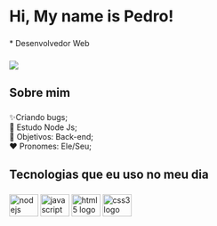 <h1 align="left">Hi, My name is Pedro!</h1>

###

<p align="left">* Desenvolvedor Web</p>

###

<picture>
<source 
  srcset="https://github-readme-stats.vercel.app/api?username=Pedro-Henrique&show_icons=true&theme=dark"
  media="(prefers-color-scheme: dark)"
/>
<source
  srcset="https://github-readme-stats.vercel.app/api?username=Pedro-Henrique&show_icons=true"
  media="(prefers-color-scheme: light), (prefers-color-scheme: no-preference)"
/>
<img src="https://github-readme-stats.vercel.app/api?username=Pedro-Henrique&show_icons=true" />
</picture>

<h2 align="left">Sobre mim</h2>

###

<p align="left">✨Criando bugs;<br>📕 Estudo Node Js;<br>🎯 Objetivos: Back-end;<br>❤️ Pronomes: Ele/Seu;</p>

###

<h2 align="left">Tecnologias que eu uso no meu dia</h2>

###

<div align="left">
  <img src="https://cdn.jsdelivr.net/gh/devicons/devicon/icons/nodejs/nodejs-original.svg" height="40" width="52" alt="nodejs logo"  />
  <img src="https://cdn.jsdelivr.net/gh/devicons/devicon/icons/javascript/javascript-original.svg" height="40" width="52" alt="javascript logo"  />
  <img src="https://cdn.jsdelivr.net/gh/devicons/devicon/icons/html5/html5-original.svg" height="40" width="52" alt="html5 logo"  />
  <img src="https://cdn.jsdelivr.net/gh/devicons/devicon/icons/css3/css3-original.svg" height="40" width="52" alt="css3 logo"  />
</div>

###
